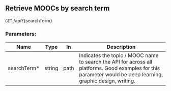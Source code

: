 ## Retrieve MOOCs by search term

`GET` /api?{searchTerm}

### Parameters:

| Name  | Type | In | Description |
| ------------- | ------------- | ------------- | ------------- |
| searchTerm*  | string | path | Indicates the topic / MOOC name to search the API for across all platforms. Good examples for this parameter would be deep learning, graphic design, writing. |
